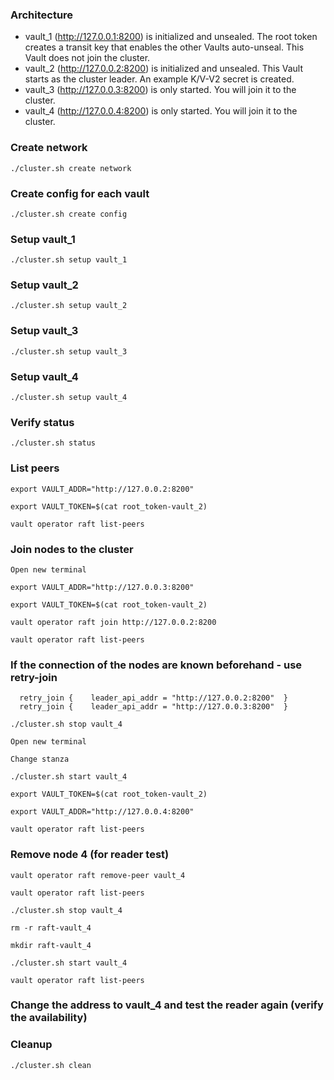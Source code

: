 ### Architecture

* vault_1 (http://127.0.0.1:8200) is initialized and unsealed. The root token creates a transit key that enables the other Vaults auto-unseal. This Vault does not join the cluster.
* vault_2 (http://127.0.0.2:8200) is initialized and unsealed. This Vault starts as the cluster leader. An example K/V-V2 secret is created.
* vault_3 (http://127.0.0.3:8200) is only started. You will join it to the cluster.
* vault_4 (http://127.0.0.4:8200) is only started. You will join it to the cluster.

### Create network
```./cluster.sh create network```

### Create config for each vault
```./cluster.sh create config```

### Setup vault_1
```./cluster.sh setup vault_1```

### Setup vault_2
```./cluster.sh setup vault_2```

### Setup vault_3
```./cluster.sh setup vault_3```

### Setup vault_4
```./cluster.sh setup vault_4```

### Verify status
```./cluster.sh status```

### List peers
```export VAULT_ADDR="http://127.0.0.2:8200"```

```export VAULT_TOKEN=$(cat root_token-vault_2)```

```vault operator raft list-peers```

### Join nodes to the cluster

```Open new terminal```

```export VAULT_ADDR="http://127.0.0.3:8200"```

```export VAULT_TOKEN=$(cat root_token-vault_2)```

```vault operator raft join http://127.0.0.2:8200```

```vault operator raft list-peers```

### If the connection of the nodes are known beforehand - use retry-join

```
  retry_join {    leader_api_addr = "http://127.0.0.2:8200"  }
  retry_join {    leader_api_addr = "http://127.0.0.3:8200"  }
```

```
./cluster.sh stop vault_4
```

```Open new terminal```

```Change stanza```

```./cluster.sh start vault_4```

```export VAULT_TOKEN=$(cat root_token-vault_2)```

```export VAULT_ADDR="http://127.0.0.4:8200"```

```vault operator raft list-peers```

### Remove node 4 (for reader test)
```vault operator raft remove-peer vault_4```

```vault operator raft list-peers```

```./cluster.sh stop vault_4```

```rm -r raft-vault_4```

```mkdir raft-vault_4```

```./cluster.sh start vault_4```

```vault operator raft list-peers```

### Change the address to vault_4 and test the reader again (verify the availability)

### Cleanup

```./cluster.sh clean```